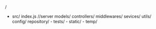 /
   - src/
        index.js //server
        models/
        controllers/
        middlewares/
        sevices/
        utils/
        config/
        repository/
    -  tests/
    -  static/
    -  temp/ 